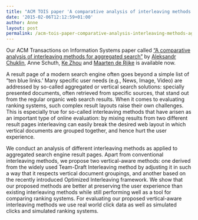 ```yaml
---
title: "ACM TOIS paper 'A comparative analysis of interleaving methods for aggregated search' online"
date: '2015-02-06T12:12:59+01:00'
author: Anne
layout: post
permalink: /acm-tois-paper-comparative-analysis-interleaving-methods-aggregated-search-online/
---
```


Our ACM Transactions on Information Systems paper called [“A comparative analysis of interleaving methods for aggregated search”](/assets/2015/02/tois2015-interleaving-for-aggregated-search.pdf) by [Aleksandr Chuklin](https://www.linkedin.com/in/chuklin), Anne Schuth, [Ke Zhou](http://www.dcs.gla.ac.uk/~zhouke/) and [Maarten de Rijke](https://staff.fnwi.uva.nl/m.derijke/) is available now.

A result page of a modern search engine often goes beyond a simple list of “ten blue links.’ Many specific user needs (e.g., News, Image, Video) are addressed by so-called aggregated or vertical search solutions: specially presented documents, often retrieved from specific sources, that stand out from the regular organic web search results. When it comes to evaluating ranking systems, such complex result layouts raise their own challenges. This is especially true for so-called interleaving methods that have arisen as an important type of online evaluation: by mixing results from two different result pages interleaving can easily break the desired web layout in which vertical documents are grouped together, and hence hurt the user experience.

We conduct an analysis of different interleaving methods as applied to aggregated search engine result pages. Apart from conventional interleaving methods, we propose two vertical-aware methods: one derived from the widely used Team-Draft Interleaving method by adjusting it in such a way that it respects vertical document groupings, and another based on the recently introduced Optimized Interleaving framework. We show that our proposed methods are better at preserving the user experience than existing interleaving methods while still performing well as a tool for comparing ranking systems. For evaluating our proposed vertical-aware interleaving methods we use real world click data as well as simulated clicks and simulated ranking systems.